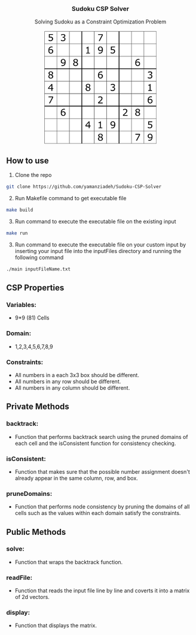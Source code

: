 <!-- INTRO. -->
<br />
<p align="center">

  <h3 align="center">Sudoku CSP Solver</h3>

  <p align="center">
Solving Sudoku as a Constraint Optimization Problem <br /><br />
<img src="gitImgs/sudokuIcon.png?raw=true" width="300" >
  </p>
  
</p>

## How to use
1. Clone the repo
```sh
git clone https://github.com/yamanziadeh/Sudoku-CSP-Solver
```
2. Run Makefile command to get executable file
```sh
make build
```
3. Run command to execute the executable file on the existing input
```sh
make run
```
3. Run command to execute the executable file on your custom input by inserting your input file into the inputFiles directory and running the following command
```sh
./main inputFileName.txt
```
## CSP Properties
### Variables: 
* 9*9 (81) Cells
### Domain: 
* 1,2,3,4,5,6,7,8,9
### Constraints: 
* All numbers in a each 3x3 box should be different.
* All numbers in any row should be different.
* All numbers in any column should be different.


## Private Methods
### backtrack: 
* Function that performs backtrack search using the pruned domains of each cell and the isConsistent function for consistency checking.
### isConsistent: 
* Function that makes sure that the possible number assignment doesn't already appear in the same column, row, and box.
### pruneDomains: 
* Function that performs node consistency by pruning the domains of all cells such as the values within each domain satisfy the constraints.

## Public Methods
### solve: 
* Function that wraps the backtrack function.
### readFile: 
* Function that reads the input file line by line and coverts it into a matrix of 2d vectors.
### display: 
* Function that displays the matrix.
